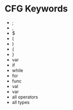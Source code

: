 # CFG Keywords

- ;
- ,
- $
- (
- )
- {
- }
- var
- if
- while
- for
- func
- val
- var
- all operators
- all types